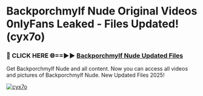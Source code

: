 # Backporchmylf Nude Original Videos 0nlyFans Leaked - Files Updated! (cyx7o)

<h3>🔴 CLICK HERE 🌐==►► <a href="https://tinyurl.com/52m3yx9h" rel="nofollow">Backporchmylf Nude Updated Files</a></h3>

Get Backporchmylf Nude and all content. Now you can access all videos and pictures of Backporchmylf Nude. New Updated Files 2025!

[![cyx7o](https://i.imgur.com/TnHtlc8.gif)](https://tinyurl.com/52m3yx9h)
